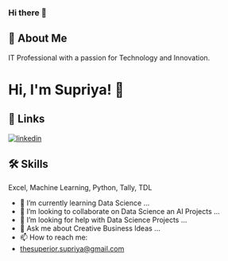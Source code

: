 ### Hi there 👋



## 🚀 About Me
IT Professional with a passion for Technology and Innovation.


# Hi, I'm Supriya! 👋


## 🔗 Links

[![linkedin](https://img.shields.io/badge/linkedin-0A66C2?style=for-the-badge&logo=linkedin&logoColor=white)](https://www.linkedin.com/in/supriya-negi-502805266/)



## 🛠 Skills
Excel, Machine Learning, Python, Tally, TDL
- 🌱 I’m currently learning Data Science ...
- 👯 I’m looking to collaborate on Data Science an AI Projects ...
- 🤔 I’m looking for help with Data Science Projects ...
- 💬 Ask me about Creative Business Ideas ...
- 📫 How to reach me:
- thesuperior.supriya@gmail.com





<!--
**thesuperiorsupriya/thesuperiorsupriya** is a ✨ _special_ ✨ repository because its `README.md` (this file) appears on your GitHub profile.

Here are some ideas to get you started:

- 🔭 I’m currently working on ...
- 🌱 I’m currently learning ...
- 👯 I’m looking to collaborate on ...
- 🤔 I’m looking for help with ...
- 💬 Ask me about ...
- 📫 How to reach me: ...
- 😄 Pronouns: ...
- ⚡ Fun fact: ...
-->
